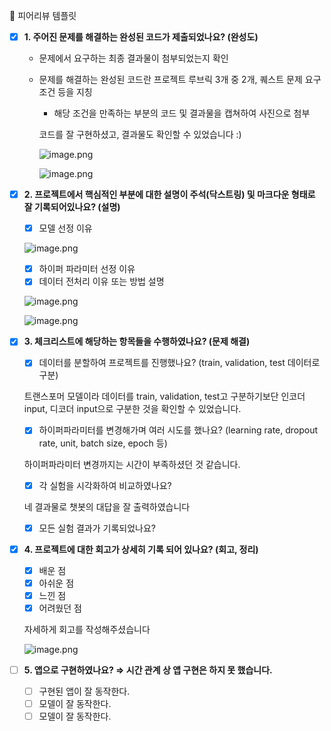 🤔 피어리뷰 템플릿

- [x] **1. 주어진 문제를 해결하는 완성된 코드가 제출되었나요? (완성도)**
    - 문제에서 요구하는 최종 결과물이 첨부되었는지 확인
    - 문제를 해결하는 완성된 코드란 프로젝트 루브릭 3개 중 2개,
    퀘스트 문제 요구조건 등을 지칭
        - 해당 조건을 만족하는 부분의 코드 및 결과물을 캡쳐하여 사진으로 첨부
        
        코드를 잘 구현하셨고, 결과물도 확인할 수 있었습니다 :)
        
        ![image.png](https://prod-files-secure.s3.us-west-2.amazonaws.com/c09f8228-29c7-4dcb-8ca3-1de7d3988fab/05835f54-3041-4372-a86f-92108e9d5ace/image.png)
        
        ![image.png](https://prod-files-secure.s3.us-west-2.amazonaws.com/c09f8228-29c7-4dcb-8ca3-1de7d3988fab/c725ecdf-f62d-4731-8a4d-54219335402a/image.png)
        
- [x] **2. 프로젝트에서 핵심적인 부분에 대한 설명이 주석(닥스트링) 및 마크다운 형태로 잘 기록되어있나요? (설명)**
    - [x]  모델 선정 이유
    
    ![image.png](https://prod-files-secure.s3.us-west-2.amazonaws.com/c09f8228-29c7-4dcb-8ca3-1de7d3988fab/74fd2e72-c63d-4fbb-96c6-feff4336e736/image.png)
    
    - [x]  하이퍼 파라미터 선정 이유
    - [x]  데이터 전처리 이유 또는 방법 설명
    
    ![image.png](https://prod-files-secure.s3.us-west-2.amazonaws.com/c09f8228-29c7-4dcb-8ca3-1de7d3988fab/9a350abc-a9c4-4b78-b7c2-cf92230f0d2b/image.png)
    
    ![image.png](https://prod-files-secure.s3.us-west-2.amazonaws.com/c09f8228-29c7-4dcb-8ca3-1de7d3988fab/13a9175c-fbfc-4017-b002-c2699c9b3aae/image.png)
    
- [x] **3. 체크리스트에 해당하는 항목들을 수행하였나요? (문제 해결)**
    - [x]  데이터를 분할하여 프로젝트를 진행했나요? (train, validation, test 데이터로 구분)
    
    트랜스포머 모델이라 데이터를 train, validation, test고 구분하기보단 인코더 input, 디코더 input으로 구분한 것을 확인할 수 있었습니다.
    
    - [x]  하이퍼파라미터를 변경해가며 여러 시도를 했나요? (learning rate, dropout rate, unit, batch size, epoch 등)
    
    하이퍼파라미터 변경까지는 시간이 부족하셨던 것 같습니다.
    
    - [x]  각 실험을 시각화하여 비교하였나요?
    
    네 결과물로 챗봇의 대답을 잘 출력하였습니다
    
    - [x]  모든 실험 결과가 기록되었나요?
- [x] **4. 프로젝트에 대한 회고가 상세히 기록 되어 있나요? (회고, 정리)**
    - [x]  배운 점
    - [x]  아쉬운 점
    - [x]  느낀 점
    - [x]  어려웠던 점
    
    자세하게 회고를 작성해주셨습니다
    
    ![image.png](https://prod-files-secure.s3.us-west-2.amazonaws.com/c09f8228-29c7-4dcb-8ca3-1de7d3988fab/b0f2200c-bf29-41c6-8690-3226ebee2920/image.png)
    
- [ ]  **5. 앱으로 구현하였나요?  ⇒ 시간 관계 상 앱 구현은 하지 못 했습니다.**
    - [ ]  구현된 앱이 잘 동작한다.
    - [ ]  모델이 잘 동작한다.
    - [ ]  모델이 잘 동작한다.
